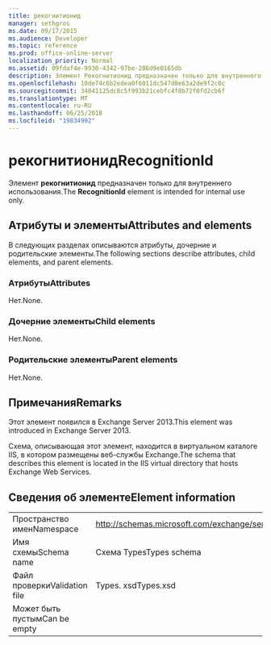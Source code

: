 ```yaml
---
title: рекогнитионид
manager: sethgros
ms.date: 09/17/2015
ms.audience: Developer
ms.topic: reference
ms.prod: office-online-server
localization_priority: Normal
ms.assetid: 09fdaf4e-9930-4342-97be-286d9e0165db
description: Элемент Рекогнитионид предназначен только для внутреннего использования.
ms.openlocfilehash: 10de74c6b2edea0f6011dc547d0e63a2de9f2c0c
ms.sourcegitcommit: 34041125dc8c5f993b21cebfc4f8b72f0fd2cb6f
ms.translationtype: MT
ms.contentlocale: ru-RU
ms.lasthandoff: 06/25/2018
ms.locfileid: "19834992"
---
```

# <a name="recognitionid"></a><span data-ttu-id="5d050-103">рекогнитионид</span><span class="sxs-lookup"><span data-stu-id="5d050-103">RecognitionId</span></span>

<span data-ttu-id="5d050-104">Элемент **рекогнитионид** предназначен только для внутреннего использования.</span><span class="sxs-lookup"><span data-stu-id="5d050-104">The **RecognitionId** element is intended for internal use only.</span></span> 

## <a name="attributes-and-elements"></a><span data-ttu-id="5d050-105">Атрибуты и элементы</span><span class="sxs-lookup"><span data-stu-id="5d050-105">Attributes and elements</span></span>

<span data-ttu-id="5d050-106">В следующих разделах описываются атрибуты, дочерние и родительские элементы.</span><span class="sxs-lookup"><span data-stu-id="5d050-106">The following sections describe attributes, child elements, and parent elements.</span></span>
  
### <a name="attributes"></a><span data-ttu-id="5d050-107">Атрибуты</span><span class="sxs-lookup"><span data-stu-id="5d050-107">Attributes</span></span>

<span data-ttu-id="5d050-108">Нет.</span><span class="sxs-lookup"><span data-stu-id="5d050-108">None.</span></span>
  
### <a name="child-elements"></a><span data-ttu-id="5d050-109">Дочерние элементы</span><span class="sxs-lookup"><span data-stu-id="5d050-109">Child elements</span></span>

<span data-ttu-id="5d050-110">Нет.</span><span class="sxs-lookup"><span data-stu-id="5d050-110">None.</span></span>
  
### <a name="parent-elements"></a><span data-ttu-id="5d050-111">Родительские элементы</span><span class="sxs-lookup"><span data-stu-id="5d050-111">Parent elements</span></span>

<span data-ttu-id="5d050-112">Нет.</span><span class="sxs-lookup"><span data-stu-id="5d050-112">None.</span></span>
  
## <a name="remarks"></a><span data-ttu-id="5d050-113">Примечания</span><span class="sxs-lookup"><span data-stu-id="5d050-113">Remarks</span></span>

<span data-ttu-id="5d050-114">Этот элемент появился в Exchange Server 2013.</span><span class="sxs-lookup"><span data-stu-id="5d050-114">This element was introduced in Exchange Server 2013.</span></span>
  
<span data-ttu-id="5d050-115">Схема, описывающая этот элемент, находится в виртуальном каталоге IIS, в котором размещены веб-службы Exchange.</span><span class="sxs-lookup"><span data-stu-id="5d050-115">The schema that describes this element is located in the IIS virtual directory that hosts Exchange Web Services.</span></span>
  
## <a name="element-information"></a><span data-ttu-id="5d050-116">Сведения об элементе</span><span class="sxs-lookup"><span data-stu-id="5d050-116">Element information</span></span>

|||
|:-----|:-----|
|<span data-ttu-id="5d050-117">Пространство имен</span><span class="sxs-lookup"><span data-stu-id="5d050-117">Namespace</span></span>  <br/> |http://schemas.microsoft.com/exchange/services/2006/types  <br/> |
|<span data-ttu-id="5d050-118">Имя схемы</span><span class="sxs-lookup"><span data-stu-id="5d050-118">Schema name</span></span>  <br/> |<span data-ttu-id="5d050-119">Схема Types</span><span class="sxs-lookup"><span data-stu-id="5d050-119">Types schema</span></span>  <br/> |
|<span data-ttu-id="5d050-120">Файл проверки</span><span class="sxs-lookup"><span data-stu-id="5d050-120">Validation file</span></span>  <br/> |<span data-ttu-id="5d050-121">Types. xsd</span><span class="sxs-lookup"><span data-stu-id="5d050-121">Types.xsd</span></span>  <br/> |
|<span data-ttu-id="5d050-122">Может быть пустым</span><span class="sxs-lookup"><span data-stu-id="5d050-122">Can be empty</span></span>  <br/> ||
   

